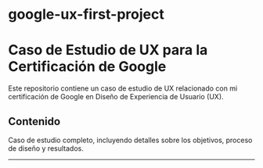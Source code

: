 # google-ux-first-project  

# Caso de Estudio de UX para la Certificación de Google

Este repositorio contiene un caso de estudio de UX relacionado con mi certificación de Google en Diseño de Experiencia de Usuario (UX).

## Contenido

Caso de estudio completo, incluyendo detalles sobre los objetivos, proceso de diseño y resultados.

---
